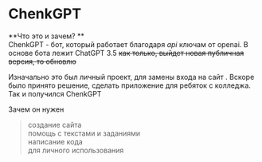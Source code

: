 
# ChenkGPT  
**Что это и зачем? **  
ChenkGPT - бот, который работает благодаря _api_ ключам от openai. В основе бота лежит ChatGPT 3.5 ~~как только, выйдет новая публичная версия, то обновлю~~

Изначально это был личный проект, для замены входа на сайт [](openai.com). Вскоре было принято решение, сделать приложение для ребяток с колледжа. Так и получился ChenkGPT

Зачем он нужен  
> создание сайта  
> помощь с текстами и заданиями  
> написание кода  
> для личного использования  